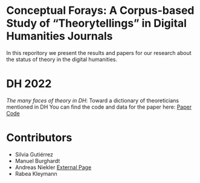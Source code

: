 # Conceptual Forays: A Corpus-based Study of “Theorytellings” in Digital Humanities Journals

In this reporitory we present the results and papers for our research about the status of theory in the digital humanities.

# DH 2022

*The many faces of theory in DH*: Toward a dictionary of theoreticians mentioned in DH
You can find the code and data for the paper here: [Paper Code](https://eisioriginal.github.io/dh2022/dictionary_theory_reproducable_code.html)

# Contributors

- Silvia Gutiérrez
- Manuel Burghardt
- Andreas Niekler [External Page](https://www.uni-leipzig.de/en/profile/mitarbeiter/dr-andreas-niekler)
- Rabea Kleymann

